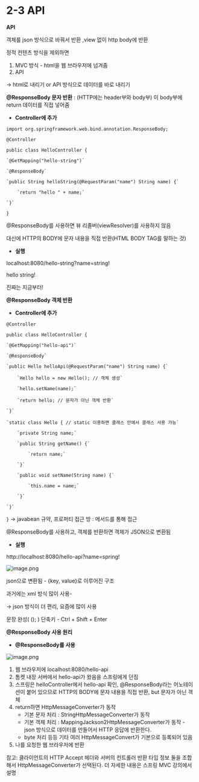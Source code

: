 # 2-3 API

**API**

객체를 json 방식으로 바꿔서 반환 ,view 없이 http body에 반환

정적 컨텐츠 방식을 제외하면 

1. MVC 방식 - html을 웹 브라우저에 넘겨줌
2. API 

→ html로 내리기 or API 방식으로 데이터를 바로 내리기

**@ResponseBody 문자 반환** : (HTTP에는 header부와 body부) 이 body부에 return 데이터를 직접 넣어줌

- **Controller에 추가**

`import org.springframework.web.bind.annotation.ResponseBody;`

`@Controller`

`public class HelloController {`

    `@GetMapping("hello-string")`

    `@ResponseBody`

    `public String helloString(@RequestParam("name") String name) {`

        `return "hello " + name;`

    `}`

`}`

@ResponseBody를 사용하면 뷰 리졸버(viewResolver)를 사용하지 않음

대신에 HTTP의 BODY에 문자 내용을 직접 반환(HTML BODY TAG를 말하는 것)

- **실행**

localhost:8080/hello-string?name=string!

hello string!

진짜는 지금부터!

**@ResponseBody 객체 반환**

- **Controller에 추가**

`@Controller`

`public class HelloController {`

    `@GetMapping("hello-api")`

    `@ResponseBody`

    `public Hello helloApi(@RequestParam("name") String name) {`

        `Hello hello = new Hello(); // 객체 생성`

        `hello.setName(name);`

        `return hello; // 문자가 아닌 객체 반환`

    `}`

    `static class Hello { // static 이용하면 클래스 안에서 클래스 사용 가능`

        `private String name;`

        `public String getName() {`

            `return name;`

        `}`

        `public void setName(String name) {`

            `this.name = name;`

        `}`

    `}`

`}` → javabean 규약, 프로퍼티 접근 방 : 메서드를 통해 접근

@ResponseBody를 사용하고, 객체를 반환하면 객체가 JSON으로 변환됨

- **실행**

http://localhost:8080/hello-api?name=spring!

![image.png](2-3%20API%2018749aa13a6080f58f5df3ad01dd6a97/image.png)

json으로 변환됨 - {key, value}로 이루어진 구조

과거에는 xml 방식 많이 사용- <HTML></HTML>

→ json 방식이 더 편리, 요즘에 많이 사용

문장 완성( (); ) 단축키 - Ctrl + Shift + Enter

**@ResponseBody 사용 원리**

- **@ResponseBody를 사용**

![image.png](2-3%20API%2018749aa13a6080f58f5df3ad01dd6a97/image%201.png)

1. 웹 브라우저에 localhost:8080/hello-api
2. 톰켓 내장 서버에서 hello-api가 왔음을 스프링에게 던짐
3. 스프링은 helloController에서 hello-api 확인, @ResponseBody라는 어노테이션이 붙어 있으므로 HTTP의 BODY에 문자 내용을 직접 반환, but 문자가 아닌 객체
4. return하면 HttpMessageConverter가 동작
    - 기본 문자 처리 : StringHttpMessageConverter가 동작
    - 기본 객체 처리 : MappingJackson2HttpMessageConverter가 동작 - json 방식으로 데이터를 만들어서 HTTP 응답에 반환한다.
    - byte 처리 등등 기타 여러 HttpMessageConvert가 기본으로 등록되어 있음
5. 나를 요청한 웹 브라우저에 반환

참고: 클라이언트의 HTTP Accept 헤더와 서버의 컨트롤러 반환 타입 정보 둘을 조합해서 HttpMessageConverter가 선택된다. 더 자세한 내용은 스프링 MVC 강의에서 설명